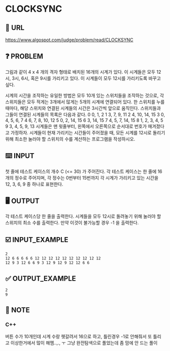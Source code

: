 # CLOCKSYNC

## :link: URL

https://www.algospot.com/judge/problem/read/CLOCKSYNC

## :question: PROBLEM

그림과 같이 4 x 4 개의 격자 형태로 배치된 16개의 시계가 있다. 이 시계들은 모두 12시, 3시, 6시, 혹은 9시를 가리키고 있다. 이 시계들이 모두 12시를 가리키도록 바꾸고 싶다.

시계의 시간을 조작하는 유일한 방법은 모두 10개 있는 스위치들을 조작하는 것으로, 각 스위치들은 모두 적게는 3개에서 많게는 5개의 시계에 연결되어 있다. 한 스위치를 누를 때마다, 해당 스위치와 연결된 시계들의 시간은 3시간씩 앞으로 움직인다. 스위치들과 그들이 연결된 시계들의 목록은 다음과 같다.
0 0, 1, 2
1 3, 7, 9, 11
2 4, 10, 14, 15
3 0, 4, 5, 6, 7
4 6, 7, 8, 10, 12
5 0, 2, 14, 15
6 3, 14, 15
7 4, 5, 7, 14, 15
8 1, 2, 3, 4, 5
9 3, 4, 5, 9, 13
시계들은 맨 윗줄부터, 왼쪽에서 오른쪽으로 순서대로 번호가 매겨졌다고 가정하자. 시계들이 현재 가리키는 시간들이 주어졌을 때, 모든 시계를 12시로 돌리기 위해 최소한 눌러야 할 스위치의 수를 계산하는 프로그램을 작성하시오.

## :keyboard: INPUT

첫 줄에 테스트 케이스의 개수 C (<= 30) 가 주어진다.
각 테스트 케이스는 한 줄에 16개의 정수로 주어지며, 각 정수는 0번부터 15번까지 각 시계가 가리키고 있는 시간을 12, 3, 6, 9 중 하나로 표현한다.

## :desktop_computer: OUTPUT

각 테스트 케이스당 한 줄을 출력한다. 시계들을 모두 12시로 돌려놓기 위해 눌러야 할 스위치의 최소 수를 출력한다. 만약 이것이 불가능할 경우 -1 을 출력한다.

## :ballot_box_with_check: INPUT_EXAMPLE

```
2
12 6 6 6 6 6 12 12 12 12 12 12 12 12 12 12
12 9 3 12 6 6 9 3 12 9 12 9 12 12 6 6
```

## :white_check_mark: OUTPUT_EXAMPLE

```
2
9

```

## :notebook_with_decorative_cover: NOTE

### C++

버튼 수가 10개인데 시계 수랑 헷갈려서 16으로 하고, 틀린경우 -1로 안해줘서 또 틀리고
이상한거에서 많이 해멤..,., ㅜ
그냥 완전탐색으로 풀었는데 좀 맘에 안 드는 풀이
